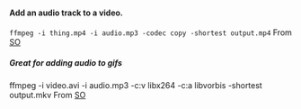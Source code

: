 #### Add an audio track to a video.

`ffmpeg -i thing.mp4 -i audio.mp3 -codec copy -shortest output.mp4`
From [SO](https://stackoverflow.com/questions/11779490/how-to-add-a-new-audio-not-mixing-into-a-video-using-ffmpeg/11783474#11783474)


##### Great for adding audio to gifs
ffmpeg -i video.avi -i audio.mp3 -c:v libx264 -c:a libvorbis -shortest output.mkv
From [SO](https://stackoverflow.com/questions/11779490/how-to-add-a-new-audio-not-mixing-into-a-video-using-ffmpeg/11783474#11783474)
